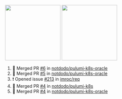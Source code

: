 <a href="https://github.com/notdodo"><img src="https://github-readme-stats.vercel.app/api?username=notdodo&count_private=true&theme=dark" height="180" /></a> <a href="https://github.com/notdodo"><img src="https://github-readme-stats.vercel.app/api/top-langs/?username=notdodo&langs_count=8&theme=dark&hide=tex,java,html,css&layout=compact" height="180" /></a>

<!--START_SECTION:activity-->
1. 🎉 Merged PR [#6](https://github.com/notdodo/pulumi-k8s-oracle/pull/6) in [notdodo/pulumi-k8s-oracle](https://github.com/notdodo/pulumi-k8s-oracle)
2. 🎉 Merged PR [#5](https://github.com/notdodo/pulumi-k8s-oracle/pull/5) in [notdodo/pulumi-k8s-oracle](https://github.com/notdodo/pulumi-k8s-oracle)
3. ❗️ Opened issue [#213](https://github.com/imroc/req/issues/213) in [imroc/req](https://github.com/imroc/req)
4. 🎉 Merged PR [#4](https://github.com/notdodo/pulumi-k8s/pull/4) in [notdodo/pulumi-k8s](https://github.com/notdodo/pulumi-k8s)
5. 🎉 Merged PR [#4](https://github.com/notdodo/pulumi-k8s-oracle/pull/4) in [notdodo/pulumi-k8s-oracle](https://github.com/notdodo/pulumi-k8s-oracle)
<!--END_SECTION:activity-->
